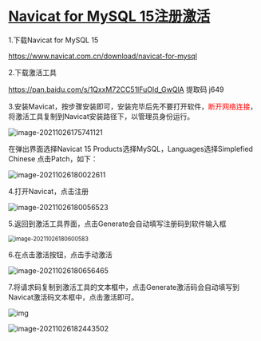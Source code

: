 # [Navicat for MySQL 15注册激活](https://www.cnblogs.com/chyf1990/p/12987101.html)

1.下载Navicat for MySQL 15

https://www.navicat.com.cn/download/navicat-for-mysql

2.下载激活工具

https://pan.baidu.com/s/1QxxM72CC51lFuOld_GwQlA 提取码 j649

3.安装Mavicat，按步骤安装即可，安装完毕后先不要打开软件，<font style="color:red">断开网络连接</font>，将激活工具复制到Navicat安装路径下，以管理员身份运行。

![image-20211026175741121](assets/image-20211026175741121.png)

在弹出界面选择Navicat 15 Products选择MySQL，Languages选择Simplefied Chinese 点击Patch，如下：

![image-20211026180022611](assets/image-20211026180022611.png)

4.打开Navicat，点击注册

![image-20211026180056523](assets/image-20211026180056523.png)

5.返回到激活工具界面，点击Generate会自动填写注册码到软件输入框

<img src="assets/image-20211026180600583.png" alt="image-20211026180600583" style="zoom:80%;" />

6.在点击激活按钮，点击手动激活

![image-20211026180656465](assets/image-20211026180656465.png)

7.将请求码复制到激活工具的文本框中，点击Generate激活码会自动填写到Navicat激活码文本框中，点击激活即可。

![img](https://img2020.cnblogs.com/blog/805178/202005/805178-20200529135324934-1040400855.png)

![image-20211026182443502](assets/image-20211026182443502.png)